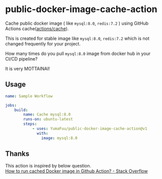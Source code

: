 # public-docker-image-cache-action

Cache public docker image ( like `mysql:8.0`, `redis:7.2` ) using GitHub Actions cache([actions/cache](https://github.com/actions/cache)).

This is created for stable image like `mysql:8.0`, `redis:7.2` which is not changed frequently for your project.

How many times do you pull `mysql:8.0` image from docker hub in your CI/CD pipeline?

It is very MOTTAINAI!

## Usage

```yaml
name: Sample Workflow

jobs:
    build:
        name: Cache mysql:8.0
        runs-on: ubuntu-latest
        steps:
            - uses: YumaFuu/public-docker-image-cache-action@v1
              with:
                image: mysql:8.0
```

## Thanks

This action is inspired by below question. <br>
[How to run cached Docker image in Github Action? - Stack Overflow](https://stackoverflow.com/questions/66421411/how-to-run-cached-docker-image-in-github-action)
